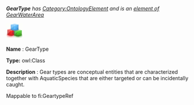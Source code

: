 ___GearType__ 
 has
 [Category:OntologyElement](../../Category/OntologyElement "Category:OntologyElement") 
 and is an
 [element of](../../Property/ElementOf "Property:ElementOf") 
[GearWaterArea](../../Submissions/GearWaterArea "Submissions:GearWaterArea")_




  





[![Class](../public/images/thumb/2/27/Class.gif/45px-Class.gif)](../../Image/Class.gif "Class")


__Name__ 
 : GearType
 



__Type:__ 
 owl:Class
 



__Description__ 
 : Gear types are conceptual entities that are characterized together with AquaticSpecies that are either targeted or can be incidentally caught.
 



 Mappable to fi:GeartypeRef
